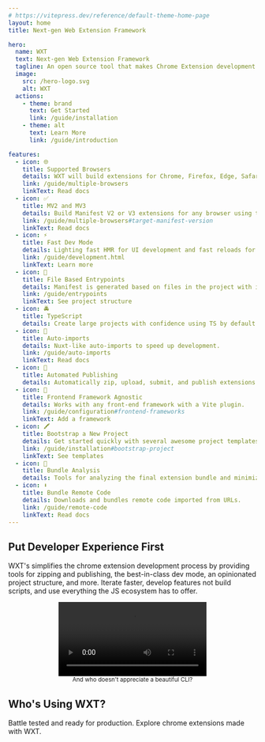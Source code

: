 ```yaml
---
# https://vitepress.dev/reference/default-theme-home-page
layout: home
title: Next-gen Web Extension Framework

hero:
  name: WXT
  text: Next-gen Web Extension Framework
  tagline: An open source tool that makes Chrome Extension development faster than ever before.
  image:
    src: /hero-logo.svg
    alt: WXT
  actions:
    - theme: brand
      text: Get Started
      link: /guide/installation
    - theme: alt
      text: Learn More
      link: /guide/introduction

features:
  - icon: 🌐
    title: Supported Browsers
    details: WXT will build extensions for Chrome, Firefox, Edge, Safari, and any Chromium based browser.
    link: /guide/multiple-browsers
    linkText: Read docs
  - icon: ✅
    title: MV2 and MV3
    details: Build Manifest V2 or V3 extensions for any browser using the same codebase.
    link: /guide/multiple-browsers#target-manifest-version
    linkText: Read docs
  - icon: ⚡
    title: Fast Dev Mode
    details: Lighting fast HMR for UI development and fast reloads for content/background scripts enables faster iterations.
    link: /guide/development.html
    linkText: Learn more
  - icon: 📂
    title: File Based Entrypoints
    details: Manifest is generated based on files in the project with inline configuration.
    link: /guide/entrypoints
    linkText: See project structure
  - icon: 🚔
    title: TypeScript
    details: Create large projects with confidence using TS by default.
  - icon: 🦾
    title: Auto-imports
    details: Nuxt-like auto-imports to speed up development.
    link: /guide/auto-imports
    linkText: Read docs
  - icon: 🤖
    title: Automated Publishing
    details: Automatically zip, upload, submit, and publish extensions.
  - icon: 🎨
    title: Frontend Framework Agnostic
    details: Works with any front-end framework with a Vite plugin.
    link: /guide/configuration#frontend-frameworks
    linkText: Add a framework
  - icon: 🖍️
    title: Bootstrap a New Project
    details: Get started quickly with several awesome project templates.
    link: /guide/installation#bootstrap-project
    linkText: See templates
  - icon: 📏
    title: Bundle Analysis
    details: Tools for analyzing the final extension bundle and minimizing your extension's size.
  - icon: ⬇️
    title: Bundle Remote Code
    details: Downloads and bundles remote code imported from URLs.
    link: /guide/remote-code
    linkText: Read docs
---
```


## Put <span style="color: var(--vp-c-brand-1)">Developer Experience</span> First

WXT's simplifies the chrome extension development process by providing tools for zipping and publishing, the best-in-class dev mode, an opinionated project structure, and more. Iterate faster, develop features not build scripts, and use everything the JS ecosystem has to offer.

<div style="margin: auto; width: 100%; max-width: 900px; text-align: center">
  <video src="https://github.com/wxt-dev/wxt/assets/10101283/4d678939-1bdb-495c-9c36-3aa281d84c94" controls></video>
  <br />
  <small>
    And who doesn't appreciate a beautiful CLI?
  </small>
</div>

## Who's Using WXT?

Battle tested and ready for production. Explore chrome extensions made with WXT.

<ClientOnly>
  <UsingWxtSection />
</ClientOnly>
